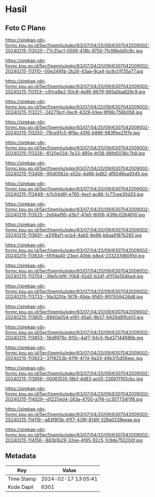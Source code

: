 # Hasil

## Foto C Plano

https://sirekap-obj-formc.kpu.go.id/5ecf/pemilu/pdpr/63/07/04/20/09/6307042009002-20240215-113025--77c31ac1-0599-418b-9750-7fc98bdd0c6c.jpg

https://sirekap-obj-formc.kpu.go.id/5ecf/pemilu/pdpr/63/07/04/20/09/6307042009002-20240215-113110--00e2495b-2b26-43aa-9ca4-bc6c01f35a77.jpg

https://sirekap-obj-formc.kpu.go.id/5ecf/pemilu/pdpr/63/07/04/20/09/6307042009002-20240215-113153--c91ce8e2-50c8-4e95-8679-965a5ba829c9.jpg

https://sirekap-obj-formc.kpu.go.id/5ecf/pemilu/pdpr/63/07/04/20/09/6307042009002-20240215-113221--24271bcf-0ec6-4329-b1ea-9f98c756b058.jpg

https://sirekap-obj-formc.kpu.go.id/5ecf/pemilu/pdpr/63/07/04/20/09/6307042009002-20240215-113250--78ce91c5-8f9a-43f6-b996-983ffee21f7e.jpg

https://sirekap-obj-formc.kpu.go.id/5ecf/pemilu/pdpr/63/07/04/20/09/6307042009002-20240215-113326--8120e034-7e33-485e-bf38-88fd5036c7b8.jpg

https://sirekap-obj-formc.kpu.go.id/5ecf/pemilu/pdpr/63/07/04/20/09/6307042009002-20240215-113406--90d0562e-e52e-4d96-bd92-df5046ea9345.jpg

https://sirekap-obj-formc.kpu.go.id/5ecf/pemilu/pdpr/63/07/04/20/09/6307042009002-20240215-113449--b7c04d6f-e765-4ecf-ac86-1c77cee30d33.jpg

https://sirekap-obj-formc.kpu.go.id/5ecf/pemilu/pdpr/63/07/04/20/09/6307042009002-20240215-113525--2e94af95-d3b7-47e5-8006-43f6c0264610.jpg

https://sirekap-obj-formc.kpu.go.id/5ecf/pemilu/pdpr/63/07/04/20/09/6307042009002-20240215-113601--a31f8a11-ecb4-4ab5-8e98-b6aa9187b265.jpg

https://sirekap-obj-formc.kpu.go.id/5ecf/pemilu/pdpr/63/07/04/20/09/6307042009002-20240215-113634--f81fda40-23ed-40bb-b8e4-233237d8091d.jpg

https://sirekap-obj-formc.kpu.go.id/5ecf/pemilu/pdpr/63/07/04/20/09/6307042009002-20240215-113704--39e5cbf6-70b8-42d2-b2d1-d1113e554bed.jpg

https://sirekap-obj-formc.kpu.go.id/5ecf/pemilu/pdpr/63/07/04/20/09/6307042009002-20240215-113733--16a320fa-1678-49da-9565-9f01559426d8.jpg

https://sirekap-obj-formc.kpu.go.id/5ecf/pemilu/pdpr/63/07/04/20/09/6307042009002-20240215-113805--8940a054-e161-45a5-9b37-6426d81fcb13.jpg

https://sirekap-obj-formc.kpu.go.id/5ecf/pemilu/pdpr/63/07/04/20/09/6307042009002-20240215-113853--18d9979c-910c-4af7-94c5-fbd37144686b.jpg

https://sirekap-obj-formc.kpu.go.id/5ecf/pemilu/pdpr/63/07/04/20/09/6307042009002-20240215-113923--37f8253b-61f9-4f7d-9a33-49b315d56eec.jpg

https://sirekap-obj-formc.kpu.go.id/5ecf/pemilu/pdpr/63/07/04/20/09/6307042009002-20240215-113956--00061535-f8b1-4d83-ac05-22697f193cbc.jpg

https://sirekap-obj-formc.kpu.go.id/5ecf/pemilu/pdpr/63/07/04/20/09/6307042009002-20240215-114029--d12254d4-283a-4700-a7f4-cc307734f1f8.jpg

https://sirekap-obj-formc.kpu.go.id/5ecf/pemilu/pdpr/63/07/04/20/09/6307042009002-20240215-114119--a83f9f3b-91f7-439f-8149-328a0239eeae.jpg

https://sirekap-obj-formc.kpu.go.id/5ecf/pemilu/pdpr/63/07/04/20/09/6307042009002-20240215-114156--883b1b29-32ee-4f85-92c5-1c9de750200f.jpg


## Metadata

| Key        | Value               |
| ---------- | ------------------- |
| Time Stamp | 2024-02-17 13:05:41 |
| Kode Dapil | 6301                |



